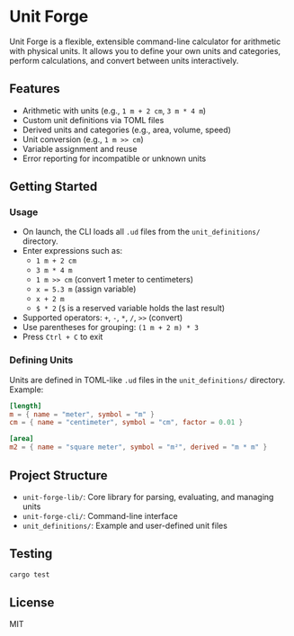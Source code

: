 # Unit Forge

Unit Forge is a flexible, extensible command-line calculator for arithmetic with physical units. It allows you to define your own units and categories, perform calculations, and convert between units interactively.

## Features
- Arithmetic with units (e.g., `1 m + 2 cm`, `3 m * 4 m`)
- Custom unit definitions via TOML files
- Derived units and categories (e.g., area, volume, speed)
- Unit conversion (e.g., `1 m >> cm`)
- Variable assignment and reuse
- Error reporting for incompatible or unknown units

## Getting Started

### Usage
- On launch, the CLI loads all `.ud` files from the `unit_definitions/` directory.
- Enter expressions such as:
  - `1 m + 2 cm`
  - `3 m * 4 m`
  - `1 m >> cm` (convert 1 meter to centimeters)
  - `x = 5.3 m` (assign variable)
  - `x + 2 m`
  - `$ * 2` (`$` is a reserved variable holds the last result)
- Supported operators: `+`, `-`, `*`, `/`, `>>` (convert)
- Use parentheses for grouping: `(1 m + 2 m) * 3`
- Press `Ctrl + C` to exit

### Defining Units
Units are defined in TOML-like `.ud` files in the `unit_definitions/` directory. Example:
```toml
[length]
m = { name = "meter", symbol = "m" }
cm = { name = "centimeter", symbol = "cm", factor = 0.01 }

[area]
m2 = { name = "square meter", symbol = "m²", derived = "m * m" }
```

## Project Structure
- `unit-forge-lib/`: Core library for parsing, evaluating, and managing units
- `unit-forge-cli/`: Command-line interface
- `unit_definitions/`: Example and user-defined unit files

## Testing
```powershell
cargo test
```

## License
MIT
